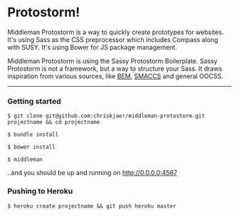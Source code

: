 # Protostorm!
Middleman Protostorm is a way to quickly create prototypes for websites. It's using Sass as the CSS preprocessor which includes Compass along with SUSY. It's using Bower for JS package management.

Middleman Protostorm is using the Sassy Protostorm Boilerplate. Sassy Protostorm is not a framework, but a way to structure your Sass. It draws inspiration from various sources, like [BEM](http://bem.info/), [SMACCS](http://smacss.com/) and general OOCSS.


------

### Getting started

    $ git clone git@github.com:chriskjaer/middleman-protostorm.git projectname && cd projectname

    $ bundle install

    $ bower install

    $ middleman

..and you should be up and running on http://0.0.0.0:4567

### Pushing to Heroku

    $ heroku create projectname && git push heroku master